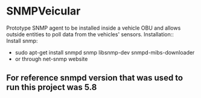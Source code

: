 # SNMPVeicular

Prototype SNMP agent to be installed inside a vehicle OBU and allows outside entities to poll data from the vehicles' sensors.
Installation::  
Install snmp:

- sudo apt-get install snmpd snmp libsnmp-dev snmpd-mibs-downloader
- or through net-snmp website

## For reference snmpd version that was used to run this project was 5.8
